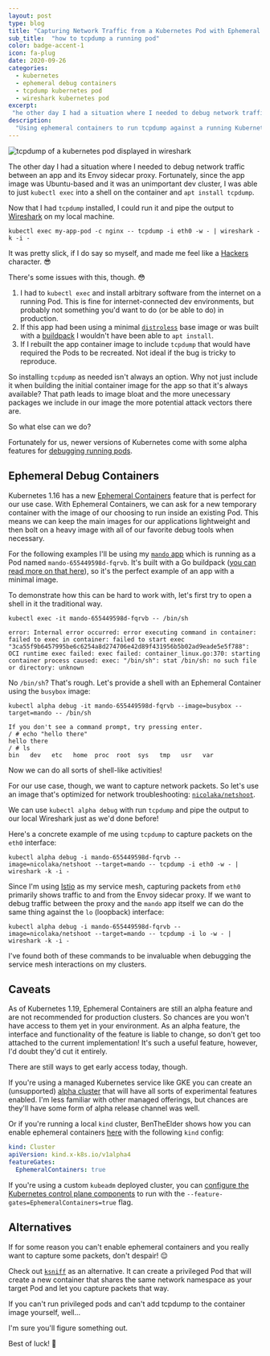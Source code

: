 ```yaml
---
layout: post
type: blog
title: "Capturing Network Traffic from a Kubernetes Pod with Ephemeral Debug Containers"
sub_title:  "how to tcpdump a running pod"
color: badge-accent-1
icon: fa-plug
date: 2020-09-26
categories:
  - kubernetes
  - ephemeral debug containers
  - tcpdump kubernetes pod
  - wireshark kubernetes pod
excerpt:
 "he other day I had a situation where I needed to debug network traffic between an app and its sidecar proxy. The app was using a minimal distroless container image and didn't have easy access to tcpdump. Fortunately, newer versions of Kubernetes have alpha support for ephemeral debug containers which allow us to spin up temporary containers (with debug tools) inside a running pod! In this post we'll see how we can use ephemeral containers and tcpdump to capture network traffic from a running pod."
description:
  "Using ephemeral containers to run tcpdump against a running Kubernetes Pod."
---
```


<div>
<img src="https://images.downey.io/kubernetes/kubernetes-tcpdump-wireshark-example.png" alt="tcpdump of a kubernetes pod displayed in wireshark">
</div>

The other day I had a situation where I needed to debug network traffic between an app and its Envoy sidecar proxy. Fortunately, since the app image was Ubuntu-based and it was an unimportant dev cluster, I was able to just `kubectl exec` into a shell on the container and `apt install tcpdump`.

Now that I had `tcpdump` installed, I could run it and pipe the output to [Wireshark](https://www.wireshark.org/) on my local machine.

```console
kubectl exec my-app-pod -c nginx -- tcpdump -i eth0 -w - | wireshark -k -i -
```

It was pretty slick, if I do say so myself, and made me feel like a [Hackers](https://en.wikipedia.org/wiki/Hackers_(film)) character. 😎

There's some issues with this, though. 😳

1. I had to `kubectl exec` and install arbitrary software from the internet on a running Pod. This is fine for internet-connected dev environments, but probably not something you'd want to do (or be able to do) in production.
2. If this app had been using a minimal [`distroless`](https://github.com/GoogleContainerTools/distroless) base image or was built with a [buildpack](https://buildpacks.io/) I wouldn't have been able to `apt install`.
3. If I rebuilt the app container image to include `tcpdump` that would have required the Pods to be recreated. Not ideal if the bug is tricky to reproduce.

So installing `tcpdump` as needed isn't always an option. Why not just include it when building the initial container image for the app so that it's always available? That path leads to image bloat and the more unecessary packages we include in our image the more potential attack vectors there are.

So what else can we do?

Fortunately for us, newer versions of Kubernetes come with some alpha features for [debugging running pods](https://kubernetes.io/docs/tasks/debug-application-cluster/debug-running-pod/#ephemeral-container).

## Ephemeral Debug Containers
Kubernetes 1.16 has a new [Ephemeral Containers](https://kubernetes.io/docs/concepts/workloads/pods/ephemeral-containers/) feature that is perfect for our use case. With Ephemeral Containers, we can ask for a new temporary container with the image of our choosing to run inside an existing Pod. This means we can keep the main images for our applications lightweight and then bolt on a heavy image with all of our favorite debug tools when necessary.

For the following examples I'll be using my [`mando` app](https://github.com/tcdowney/mando) which is running as a Pod named `mando-655449598d-fqrvb`. It's built with a Go buildpack ([you can read more on that here](https://downey.io/blog/how-to-use-kbld-with-kubernetes/)), so it's the perfect example of an app with a minimal image.

To demonstrate how this can be hard to work with, let's first try to open a shell in it the traditional way.

```console
kubectl exec -it mando-655449598d-fqrvb -- /bin/sh

error: Internal error occurred: error executing command in container: failed to exec in container: failed to start exec "3ca55f9b6457995be6c6254a8d274706e42d89f431956b5b02ad9eade5e5f788": OCI runtime exec failed: exec failed: container_linux.go:370: starting container process caused: exec: "/bin/sh": stat /bin/sh: no such file or directory: unknown
```

No `/bin/sh`? That's rough. Let's provide a shell with an Ephemeral Container using the `busybox` image:

```console
kubectl alpha debug -it mando-655449598d-fqrvb --image=busybox --target=mando -- /bin/sh

If you don't see a command prompt, try pressing enter.
/ # echo "hello there"
hello there
/ # ls
bin   dev   etc   home  proc  root  sys   tmp   usr   var
```

Now we can do all sorts of shell-like activities!

For our use case, though, we want to capture network packets. So let's use an image that's optimized for network troubleshooting: [`nicolaka/netshoot`](https://github.com/nicolaka/netshoot).

We can use `kubectl alpha debug` with run `tcpdump` and pipe the output to our local Wireshark just as we'd done before!

Here's a concrete example of me using `tcpdump` to capture packets on the `eth0` interface:

```console
kubectl alpha debug -i mando-655449598d-fqrvb --image=nicolaka/netshoot --target=mando -- tcpdump -i eth0 -w - | wireshark -k -i -
```

Since I'm using [Istio](https://istio.io/) as my service mesh, capturing packets from `eth0` primarily shows traffic to and from the Envoy sidecar proxy. If we want to debug traffic between the proxy and the `mando` app itself we can do the same thing against the `lo` (loopback) interface:

```console
kubectl alpha debug -i mando-655449598d-fqrvb --image=nicolaka/netshoot --target=mando -- tcpdump -i lo -w - | wireshark -k -i -
```

I've found both of these commands to be invaluable when debugging the service mesh interactions on my clusters.

## Caveats

As of Kubernetes 1.19, Ephemeral Containers are still an alpha feature and are not recommended for production clusters. So chances are you won't have access to them yet in your environment. As an alpha feature, the interface and functionality of the feature is liable to change, so don't get too attached to the current implementation! It's such a useful feature, however, I'd doubt they'd cut it entirely.

There are still ways to get early access today, though.

If you're using a managed Kubernetes service like GKE you can create an (unsupported) [alpha cluster](https://cloud.google.com/kubernetes-engine/docs/how-to/creating-an-alpha-cluster) that will have all sorts of experimental features enabled. I'm less familiar with other managed offerings, but chances are they'll have some form of alpha release channel was well.

Or if you're running a local `kind` cluster, BenTheElder shows how you can enable ephemeral containers [here](https://github.com/kubernetes-sigs/kind/issues/1210#issuecomment-570399316) with the following `kind` config:

```yaml
kind: Cluster
apiVersion: kind.x-k8s.io/v1alpha4
featureGates:
  EphemeralContainers: true
```

If you're using a custom `kubeadm` deployed cluster, you can [configure the Kubernetes control plane components](https://kubernetes.io/docs/setup/production-environment/tools/kubeadm/control-plane-flags/) to run with the `--feature-gates=EphemeralContainers=true` flag.

## Alternatives
If for some reason you can't enable ephemeral containers and you really want to capture some packets, don't despair! 😌

Check out [`ksniff`](https://github.com/eldadru/ksniff) as an alternative. It can create a privileged Pod that will create a new container that shares the same network namespace as your target Pod and let you capture packets that way.

If you can't run privileged pods and can't add tcpdump to the container image yourself, well...

I'm sure you'll figure something out.

Best of luck! 🙂
